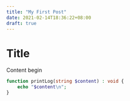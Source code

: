 ```yaml
---
title: "My First Post"
date: 2021-02-14T18:36:22+08:00
draft: true
---
```


# Title
Content begin
```php
function printLog(string $content) : void {
    echo "$content\n";
}
```